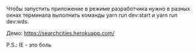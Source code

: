 Чтобы запустить приложение в режиме разработчика нужно в разных окнах терминала выполнить команды yarn run dev:start и yarn run dev:wds.



Демо: https://searchcities.herokuapp.com/



P.S.: IE - это боль
